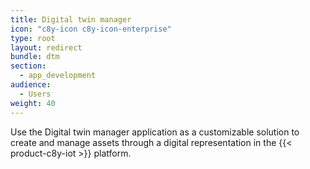 ```yaml
---
title: Digital twin manager
icon: "c8y-icon c8y-icon-enterprise"
type: root
layout: redirect
bundle: dtm
section:
  - app_development
audience:
  - Users
weight: 40
---
```


Use the Digital twin manager application as a customizable solution to create and manage assets through a digital representation in the {{< product-c8y-iot >}} platform.
